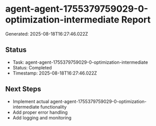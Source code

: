 # agent-agent-1755379759029-0-optimization-intermediate Report

Generated: 2025-08-18T16:27:46.022Z

## Status
- Task: agent-agent-1755379759029-0-optimization-intermediate
- Status: Completed
- Timestamp: 2025-08-18T16:27:46.022Z

## Next Steps
- Implement actual agent-agent-1755379759029-0-optimization-intermediate functionality
- Add proper error handling
- Add logging and monitoring
